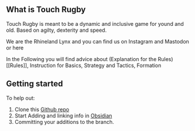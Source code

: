 ## What is Touch Rugby
Touch Rugby is meant to be a dynamic and inclusive game for yound and old. Based on agilty, dexterity and speed.

We are the Rhineland Lynx and you can find us on Instagram and Mastodon or here

In the Following you will find advice about (Explanation for the Rules)[[Rules]], Instruction for Basics, Strategy and Tactics, Formation

## Getting started

To help out:
1. Clone this [Github repo](https://github.com/HaikGreg/GardenTouch)
2. Start Adding and linking info in [Obsidian](https://obsidian.md/)
3. Committing your additions to the branch.

